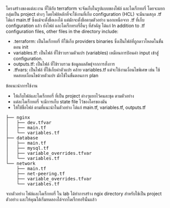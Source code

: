 โครงสร้างของแต่ละงาน ที่ใช้กับ terraform จะจัดเก็บในรูปแบบของไฟล์ และไดเร็กทอรี่ โดยจะแยกกลุ่มเป็น project ต่างๆ
โดยไฟล้หลักที่จะใช้งานที่เก็บ configuration (HCL) จะมีนามสกุล .tf ได้แก่ main.tf ซึ่งแม้จะตั้งชื่อเองได้ แต่มักจะตั้งชือตามตัวอย่าง
นอกเหนือจาก .tf ที่เก็บ configuration แล้ว ยังไฟล์ และไดเร็กทรอรี่อื่นๆ ที่สำคัญ ได้แก่
In addition to .tf configuration files, other files in the directory include:
* .terraform: เป็นไดเร็กทอรี่ ทีใช้เก็บ providers binaries ซึ่งเป็นไฟล์ที่ถูกดาวโหลดในขั้นตอน init
* variables.tf: เป็นไฟล์ ที่ใช้รวบรวมตัวแปร (variables) เหมือนการป้อนค่า input เข้าสู่่ configuration.
* outputs.tf: เป็นไฟล์ ที่ใช้รวบรวม ข้อมูลผลลัพธุ์จากการสั่งการ
* .tfvars: เป็นไฟล์ ที่ใช้เก็บค่าตัวแปร คล้าย variables.tf แต่จะใช้งานเงื่อนไขพิเศษ เช่น ใช้ทดสอบเงื่อนไขด้วยตัวแปร มักใช้ในขั้นตอนการ plan

ข้อแนะนำการใช้งาน
* ให้เก็บไฟล์และไดเร็กทอรี่ ที่เป็น project ต่างๆแยกไว้คนละชุด ตามตัวอย่าง 
* แต่ละไดเร็กทอรี่ จะมีการเก็บ state file ไว้ของใครของมัน
* ให้ใช้ชื่อไฟล์ ตามที่แนะนำในตัวอย่าง ได้แก่  main.tf, variables.tf, outputs.tf

<pre>├── nginx
│   ├── dev.tfvar
│   ├── main.tf
│   └── variables.tf
├── database
│   ├── main.tf
│   ├── mysql.tf
│   ├── variable_overrides.tfvar
│   └── variables.tf
└── network
    ├── main.tf
    ├── net-peering.tf
    ├── variable_overrides.tfvar
    └── variables.tf
</pre>

จากตัวอย่าง ไฟล์และไดเร็กทอรี่ ใน lab ได้ทำการสร้าง ngix directory สำหรับใช้เป็น project ตัวอย่าง และให้คุณได้เริ่มทดลองได้จากไดเร็กทอรีนั้นแล้ว

